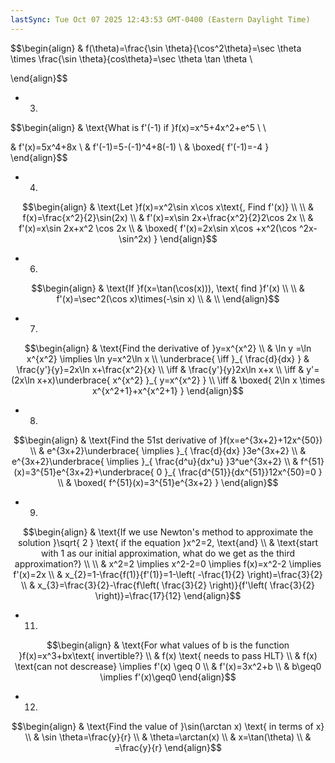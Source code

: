 ```yaml
---
lastSync: Tue Oct 07 2025 12:43:53 GMT-0400 (Eastern Daylight Time)
---
```

$$\begin{align}
 & f(\theta)=\frac{\sin \theta}{\cos^2\theta}=\sec \theta \times \frac{\sin \theta}{cos\theta}=\sec \theta \tan \theta \\
 
\end{align}$$
- 3)
$$\begin{align}
 & \text{What is f'(-1) if }f(x)=x^5+4x^2+e^5 \\ \\

 & f'(x)=5x^4+8x \\
 & f'(-1)=5-(-1)^4+8(-1) \\
 & \boxed{ f'(-1)=-4 }
\end{align}$$
- 4)
$$\begin{align}
 & \text{Let }f(x)=x^2\sin x\cos x\text{, Find f'(x)} \\ \\
 & f(x)=\frac{x^2}{2}\sin(2x) \\
 & f'(x)=x\sin 2x+\frac{x^2}{2}2\cos 2x \\
 & f'(x)=x\sin 2x+x^2 \cos 2x \\
 & \boxed{ f'(x)=2x\sin x\cos +x^2(\cos ^2x-\sin^2x) }
\end{align}$$
- 6) 
$$\begin{align}
 & \text{If }f(x=\tan(\cos(x))), \text{ find }f'(x) \\
 \\
 & f'(x)=\sec^2(\cos x)\times(-\sin x) \\
 &  \\
\end{align}$$
- 7)
$$\begin{align}
 & \text{Find the derivative of }y=x^{x^2} \\
 & \ln y =\ln x^{x^2} \implies \ln y=x^2\ln x \\
\underbrace{ \iff }_{ \frac{d}{dx} } & \frac{y'}{y}=2x\ln x+\frac{x^2}{x} \\
\iff & \frac{y'}{y}2x\ln x+x \\
\iff & y'=(2x\ln x+x)\underbrace{ x^{x^2} }_{ y=x^{x^2} } \\
\iff & \boxed{ 2\ln x \times x^{x^2+1}+x^{x^2+1} }
\end{align}$$
- 8) 
$$\begin{align}
 & \text{Find the 51st derivative of }f(x=e^{3x+2}+12x^{50}) \\
 & e^{3x+2}\underbrace{ \implies }_{ \frac{d}{dx} }3e^{3x+2} \\
 & e^{3x+2}\underbrace{ \implies }_{ \frac{d^u}{dx^u} }3^ue^{3x+2} \\
 & f^{51}(x)=3^{51}e^{3x+2}+\underbrace{ 0 }_{ \frac{d^{51}}{dx^{51}}12x^{50}=0 } \\
 & \boxed{ f^{51}(x)=3^{51}e^{3x+2} }
\end{align}$$
- 9)
$$\begin{align}
 & \text{If we use Newton's method to approximate the solution }\sqrt{ 2 } \text{ if the equation }x^2=2, \text{and} \\
 & \text{start with 1 as our initial approximation, what do we get as the third approximation?} \\
 \\
 & x^2=2 \implies x^2-2=0 \implies f(x)=x^2-2 \implies f'(x)=2x \\
 & x_{2}=1-\frac{f(1)}{f'(1)}=1-\left( -\frac{1}{2} \right)=\frac{3}{2} \\
 & x_{3}=\frac{3}{2}-\frac{f\left( \frac{3}{2} \right)}{f'\left( \frac{3}{2} \right)}=\frac{17}{12}
\end{align}$$
- 11) 
$$\begin{align}
 & \text{For what values of b is the function }f(x)=x^3+bx\text{ invertible?} \\
 & f(x) \text{ needs to pass HLT} \\
 & f(x) \text{can not descrease} \implies f'(x) \geq 0 \\
 & f'(x)=3x^2+b \\
 & b\geq0 \implies f'(x)\geq0
\end{align}$$
- 12)
$$\begin{align}
 & \text{Find the value of }\sin(\arctan x) \text{ in terms of x} \\
 & \sin \theta=\frac{y}{r} \\
 & \theta=\arctan(x) \\
 & x=\tan(\theta) \\
 & =\frac{y}{r}
\end{align}$$